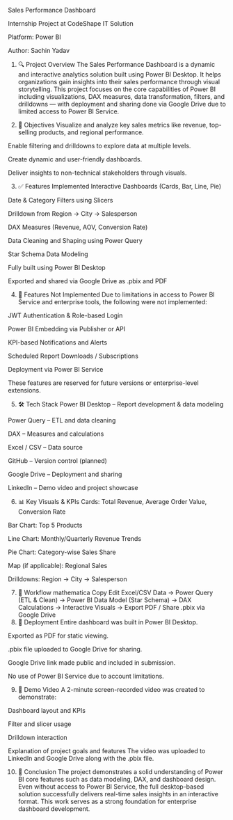 Sales Performance Dashboard

Internship Project at CodeShape IT Solution

Platform: Power BI

Author: Sachin Yadav

1. 🔍 Project Overview
The Sales Performance Dashboard is a dynamic and interactive analytics solution built using Power BI Desktop. It helps organizations gain insights into their sales performance through visual storytelling. This project focuses on the core capabilities of Power BI including visualizations, DAX measures, data transformation, filters, and drilldowns — with deployment and sharing done via Google Drive due to limited access to Power BI Service.

2. 🎯 Objectives
Visualize and analyze key sales metrics like revenue, top-selling products, and regional performance.

Enable filtering and drilldowns to explore data at multiple levels.

Create dynamic and user-friendly dashboards.

Deliver insights to non-technical stakeholders through visuals.

3. ✅ Features Implemented
Interactive Dashboards (Cards, Bar, Line, Pie)

Date & Category Filters using Slicers

Drilldown from Region → City → Salesperson

DAX Measures (Revenue, AOV, Conversion Rate)

Data Cleaning and Shaping using Power Query

Star Schema Data Modeling

Fully built using Power BI Desktop

Exported and shared via Google Drive as .pbix and PDF

4. 🚫 Features Not Implemented
Due to limitations in access to Power BI Service and enterprise tools, the following were not implemented:

JWT Authentication & Role-based Login

Power BI Embedding via Publisher or API

KPI-based Notifications and Alerts

Scheduled Report Downloads / Subscriptions

Deployment via Power BI Service

These features are reserved for future versions or enterprise-level extensions.

5. 🛠️ Tech Stack
Power BI Desktop – Report development & data modeling

Power Query – ETL and data cleaning

DAX – Measures and calculations

Excel / CSV – Data source

GitHub – Version control (planned)

Google Drive – Deployment and sharing

LinkedIn – Demo video and project showcase

6. 📊 Key Visuals & KPIs
Cards: Total Revenue, Average Order Value, Conversion Rate

Bar Chart: Top 5 Products

Line Chart: Monthly/Quarterly Revenue Trends

Pie Chart: Category-wise Sales Share

Map (if applicable): Regional Sales

Drilldowns: Region → City → Salesperson

7. 🔁 Workflow
mathematica
Copy
Edit
Excel/CSV Data 
    → Power Query (ETL & Clean) 
    → Power BI Data Model (Star Schema) 
    → DAX Calculations 
    → Interactive Visuals 
    → Export PDF / Share .pbix via Google Drive
8. 🚀 Deployment
Entire dashboard was built in Power BI Desktop.

Exported as PDF for static viewing.

.pbix file uploaded to Google Drive for sharing.

Google Drive link made public and included in submission.

No use of Power BI Service due to account limitations.

9. 🎥 Demo Video
A 2-minute screen-recorded video was created to demonstrate:

Dashboard layout and KPIs

Filter and slicer usage

Drilldown interaction

Explanation of project goals and features
The video was uploaded to LinkedIn and Google Drive along with the .pbix file.

10. 🏁 Conclusion
The project demonstrates a solid understanding of Power BI core features such as data modeling, DAX, and dashboard design. Even without access to Power BI Service, the full desktop-based solution successfully delivers real-time sales insights in an interactive format. This work serves as a strong foundation for enterprise dashboard development.

